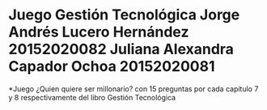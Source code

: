 # Juego Gestión Tecnológica  Jorge Andrés Lucero Hernández 20152020082 Juliana Alexandra Capador Ochoa 20152020081
*Juego ¿Quien quiere ser millonario? con 15 preguntas por cada capítulo 7 y 8 respectivamente del libro Gestión Tecnológica 

